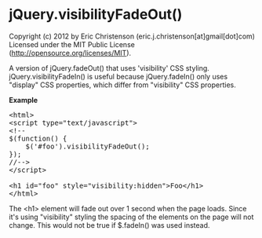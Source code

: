jQuery.visibilityFadeOut()
=========================

Copyright (c) 2012 by Eric Christenson (eric.j.christenson[at]gmail[dot]com)<br />
Licensed under the MIT Public License (http://opensource.org/licenses/MIT).

A version of jQuery.fadeOut() that uses 'visibility' CSS styling. jQuery.visibilityFadeIn() is useful because jQuery.fadeIn() only uses "display" CSS properties, which differ from "visibility" CSS properties.


**Example**
<pre>
&lt;html&gt;
&lt;script type="text/javascript"&gt;
&lt;!--
$(function() {
    $('#foo').visibilityFadeOut();
});
//--&gt;
&lt;/script&gt;

&lt;h1 id="foo" style="visibility:hidden">Foo&lt;/h1&gt;
&lt;/html&gt;
</pre>

The &lt;h1&gt; element will fade out over 1 second when the page loads. Since it's using "visibility" styling the spacing of the elements on the page will not change. This would not be true if $.fadeIn() was used instead. 
